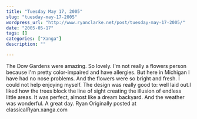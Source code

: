 ```yaml
---
title: "Tuesday May 17, 2005"
slug: "tuesday-may-17-2005"
wordpress_url: "http://www.ryanclarke.net/post/tuesday-may-17-2005/"
date: "2005-05-17"
tags: []
categories: ["Xanga"]
description: ""

---
```


The Dow Gardens were amazing. So lovely. I'm not really a flowers person because I'm pretty color-impaired and have allergies. But here in Michigan I have had no nose problems. And the flowers were so bright and fresh. I could not help enjoying myself. The design was really good to: well laid out.I liked how the trees block the line of sight creating the illusion of endless little areas. It was perfect, almost like a dream backyard. And the weather was wonderful. A great day.
 Ryan
Originally posted at classicalRyan.xanga.com

